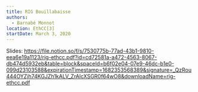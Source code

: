 ```yaml
---
title: RIG Bouillabaisse
authors:
  - Barnabé Monnot
location: EthCC[3]
startDate: March 3, 2020
---
```


Slides: <https://file.notion.so/f/s/7530775b-77ad-43b1-9810-eea6e19a1123/rig-ethcc.pdf?id=cd72581a-a472-4563-8067-db474d5932eb&table=block&spaceId=b6f02e04-07e9-46dc-b1e0-099d23103588&expirationTimestamp=1682353568389&signature=_QzRou444OYZjh74KGJZh1kALV_ZrAlcXSGR0f64wO8&downloadName=rig-ethcc.pdf>
